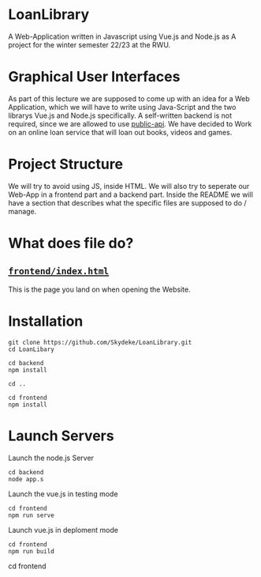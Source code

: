 # LoanLibrary
A Web-Application written in Javascript using Vue.js and Node.js as A project for the winter semester 22/23 at the RWU.

Graphical User Interfaces
=========================
As part of this lecture we are supposed to come up with an idea for a Web Application, which we will have to write using Java-Script and the two librarys Vue.js and Node.js specifically. A self-written backend is not required, since we are allowed to use [public-api](https://github.com/public-apis/public-apis). We have decided to Work on an online loan service that will loan out books, videos and games.

Project Structure
=================
We will try to avoid using JS, inside HTML. We will also try to seperate our Web-App in a frontend part and a backend part.
Inside the README we will have a section that describes what the specific files are supposed to do / manage.

What does file <name here> do?
==============================

[`frontend/index.html`](frontend/index.html)
-----------------------
This is the page you land on when opening the Website.

Installation
============
```
git clone https://github.com/Skydeke/LoanLibrary.git
cd LoanLibary

cd backend
npm install

cd ..

cd frontend
npm install
```

Launch Servers
==============
Launch the node.js Server

```
cd backend
node app.s
```

Launch the vue.js in testing mode

```
cd frontend
npm run serve

```
Launch vue.js in deploment mode

```
cd frontend
npm run build
```

cd frontend
